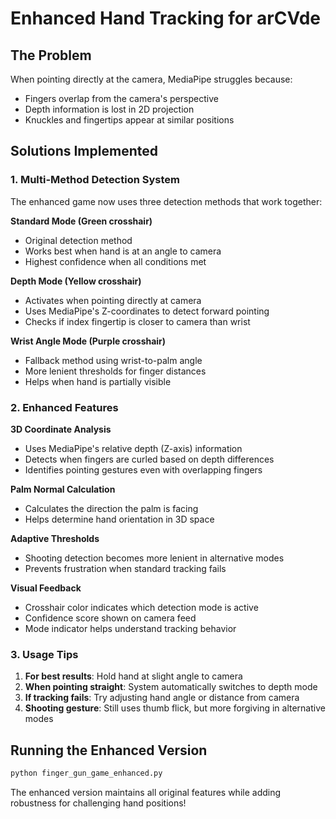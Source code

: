 # Enhanced Hand Tracking for arCVde

## The Problem
When pointing directly at the camera, MediaPipe struggles because:
- Fingers overlap from the camera's perspective
- Depth information is lost in 2D projection
- Knuckles and fingertips appear at similar positions

## Solutions Implemented

### 1. Multi-Method Detection System
The enhanced game now uses three detection methods that work together:

**Standard Mode (Green crosshair)**
- Original detection method
- Works best when hand is at an angle to camera
- Highest confidence when all conditions met

**Depth Mode (Yellow crosshair)**
- Activates when pointing directly at camera
- Uses MediaPipe's Z-coordinates to detect forward pointing
- Checks if index fingertip is closer to camera than wrist

**Wrist Angle Mode (Purple crosshair)**
- Fallback method using wrist-to-palm angle
- More lenient thresholds for finger distances
- Helps when hand is partially visible

### 2. Enhanced Features

**3D Coordinate Analysis**
- Uses MediaPipe's relative depth (Z-axis) information
- Detects when fingers are curled based on depth differences
- Identifies pointing gestures even with overlapping fingers

**Palm Normal Calculation**
- Calculates the direction the palm is facing
- Helps determine hand orientation in 3D space

**Adaptive Thresholds**
- Shooting detection becomes more lenient in alternative modes
- Prevents frustration when standard tracking fails

**Visual Feedback**
- Crosshair color indicates which detection mode is active
- Confidence score shown on camera feed
- Mode indicator helps understand tracking behavior

### 3. Usage Tips

1. **For best results**: Hold hand at slight angle to camera
2. **When pointing straight**: System automatically switches to depth mode
3. **If tracking fails**: Try adjusting hand angle or distance from camera
4. **Shooting gesture**: Still uses thumb flick, but more forgiving in alternative modes

## Running the Enhanced Version

```bash
python finger_gun_game_enhanced.py
```

The enhanced version maintains all original features while adding robustness for challenging hand positions!